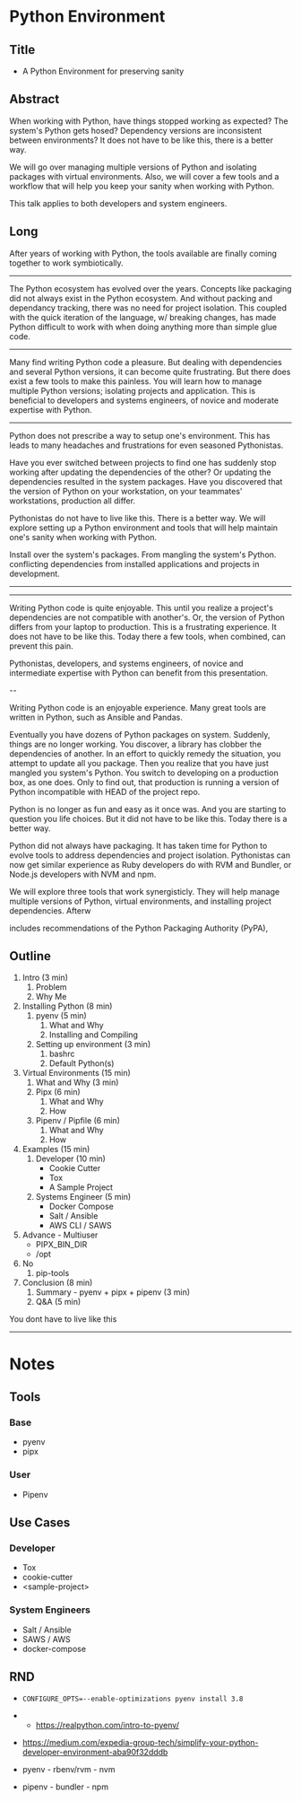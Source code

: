 # Python Environment

## Title
* A Python Environment for preserving sanity

## Abstract
When working with Python, have things stopped working as expected? The system's Python gets hosed? Dependency versions are inconsistent between environments? It does not have to be like this, there is a better way.

We will go over managing multiple versions of Python and isolating packages with virtual environments. Also, we will cover a few tools and a workflow that will help you keep your sanity when working with Python.

This talk applies to both developers and system engineers.

## Long
After years of working with Python, the tools available are finally coming together to work symbiotically.


---

The Python ecosystem has evolved over the years. Concepts like packaging did  not always exist in the Python ecosystem. And without packing and dependancy tracking, there was no need for project isolation. This coupled with the quick iteration of the language, w/ breaking changes, has made Python difficult to work with when doing anything more than simple glue code.

---
Many find writing Python code a pleasure. But dealing with dependencies and several Python versions, it can become quite frustrating. But there does exist a few tools to make this painless. You will learn how to manage multiple Python versions; isolating projects and application. This is beneficial to developers and systems engineers, of novice and moderate expertise with Python.


---

Python does not prescribe a way to setup one's environment. This has leads to many headaches and frustrations for even seasoned Pythonistas.

Have you ever switched between projects to find one has suddenly stop working after updating the dependencies of the other? Or updating the dependencies resulted in the system packages. Have you discovered that the version of Python on your workstation, on your teammates' workstations, production all differ.

Pythonistas do not have to live like this. There is a better way. We will explore setting up a Python environment and tools that will help maintain one's sanity when working with Python.

Install over the system's packages.
From mangling the system's Python. conflicting dependencies from installed applications and projects in development.

---
---

Writing Python code is quite enjoyable. This until you realize a project's dependencies are not compatible with another's. Or, the version of Python differs from your laptop to production. This is a frustrating experience. It does not have to be like this. Today there a few tools, when combined, can prevent this pain.

Pythonistas, developers, and systems engineers, of novice and intermediate expertise with Python can benefit from this presentation.

--

Writing Python code is an enjoyable experience. Many great tools are written in Python, such as Ansible and Pandas.

Eventually you have dozens of Python packages on system. Suddenly, things are no longer working. You discover, a library has clobber the dependencies of another. In an effort to quickly remedy the situation, you attempt to update all you package. Then you realize that you have just mangled you system's Python. You switch to developing on a production box, as one does. Only to find out, that production is running a version of Python incompatible with HEAD of the project repo.

Python is no longer as fun and easy as it once was. And you are starting to question you life choices. But it did not have to be like this. Today there is a better way.

Python did not always have packaging. It has taken time for Python to evolve tools to address dependencies and project isolation. Pythonistas can now get similar experience as Ruby developers do with RVM and Bundler, or Node.js developers with NVM and npm.

We will explore three tools that work synergisticly. They will help manage multiple versions of Python, virtual environments, and installing project dependencies. Afterw

includes recommendations of the Python Packaging Authority (PyPA),



## Outline

1. Intro (3 min)
	1. Problem
	2. Why Me
2. Installing Python (8 min)
	1. pyenv (5 min)
		1. What and Why
		2. Installing and Compiling
	2. Setting up environment (3 min)
		1. bashrc
		1. Default Python(s)
3. Virtual Environments (15 min)
	1. What and Why (3 min)
	2. Pipx (6 min)
		1. What and Why
		2. How
	3. Pipenv / Pipfile (6 min)
		1. What and Why
		2. How
4. Examples (15 min)
	1. Developer (10 min)
		* Cookie Cutter
		* Tox
		* A Sample Project
	2. Systems Engineer (5 min)
		* Docker Compose
		* Salt / Ansible
		* AWS CLI / SAWS
5. Advance - Multiuser
	* PIPX_BIN_DIR
	* /opt
6. No
	1. pip-tools
7. Conclusion (8 min)
	1. Summary - pyenv + pipx + pipenv (3 min)
	2. Q&A (5 min)

You dont have to live like this


---
# Notes

## Tools
### Base
* pyenv
* pipx
### User
* Pipenv

## Use Cases
### Developer
* Tox
* cookie-cutter
* \<sample-project>
### System Engineers
* Salt / Ansible
* SAWS / AWS
* docker-compose

## RND
* ```CONFIGURE_OPTS=--enable-optimizations pyenv install 3.8```
* * https://realpython.com/intro-to-pyenv/
* https://medium.com/expedia-group-tech/simplify-your-python-developer-environment-aba90f32dddb

* pyenv - rbenv/rvm - nvm
* pipenv - bundler - npm
<!--stackedit_data:
eyJoaXN0b3J5IjpbLTE2OTM0NzgxNTAsLTk3ODEzMDcwLDExNz
g5OTA0NjIsMjc4NjcyODMsMTE3NjcxMTEwMywtOTA3Mjg5MDY4
LC0xOTU3ODE2ODc3LDc0NzQ3MzQ4MiwtMTI0NzY3NzcxNiwtND
I0ODAxMDIyLC0yNzk2MzAxNDksMTgzNjIyMjY4NCwtMTYwMDE5
MTU0LDM2ODUxNzg5MywtMzM2NDQzNDg2LC0zMjM3MjU4MjUsMT
I2ODUwNjE5OCw4NDM4NTI2OTYsNjk3Mjk4MzExXX0=
-->